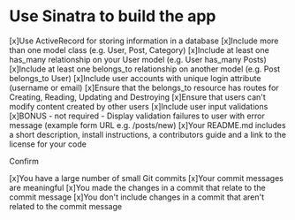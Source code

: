 # Use Sinatra to build the app

[x]Use ActiveRecord for storing information in a database
[x]Include more than one model class (e.g. User, Post, Category)
[x]Include at least one has_many relationship on your User model (e.g. User has_many Posts)
[x]Include at least one belongs_to relationship on another model (e.g. Post belongs_to User)
[x]Include user accounts with unique login attribute (username or email)
[x]Ensure that the belongs_to resource has routes for Creating, Reading, Updating and Destroying
[x]Ensure that users can't modify content created by other users
[x]Include user input validations
[x]BONUS - not required - Display validation failures to user with error message (example form URL e.g. /posts/new)
[x]Your README.md includes a short description, install instructions, a contributors guide and a link to the license for your code

Confirm

[x]You have a large number of small Git commits
[x]Your commit messages are meaningful
[x]You made the changes in a commit that relate to the commit message
[x]You don't include changes in a commit that aren't related to the commit message
